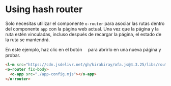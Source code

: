 <template is="exm-article">
<a href="../../publics/examples/use-hash-router/demo.html" preview></a>
<a href="../../publics/examples/use-hash-router/page1.html" main></a>
<a href="../../publics/examples/use-hash-router/page2.html"></a>
<a href="../../publics/examples/use-hash-router/app-config.mjs"></a>
</template>

# Using hash router

Solo necesitas utilizar el componente `o-router` para asociar las rutas dentro del componente `app` con la página web actual. Una vez que la página y la ruta estén vinculadas, incluso después de recargar la página, el estado de la ruta se mantendrá.

En este ejemplo, haz clic en el botón <span style='font-family: "iconfont"'>&#xe7cb;</span> para abrirlo en una nueva página y probar.

```html
<l-m src="https://cdn.jsdelivr.net/gh/kirakiray/ofa.js@4.3.25/libs/router/dist/router.min.mjs"></l-m>
<o-router fix-body>
  <o-app src="./app-config.mjs"></o-app>
</o-router>
```


